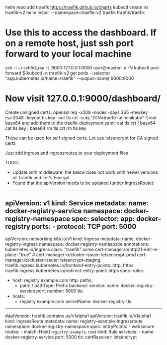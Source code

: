 helm repo add traefik https://traefik.github.io/charts
kubectl create ns traefik-v2
helm install --namespace=traefik-v2 traefik traefik/traefik

# Use this to access the dashboard. If on a remote host, just ssh port forward to your local machine
ssh -i ~/.ssh/id_rsa -L 9000:127.0.0.1:9000 user@master-ip -N
kubectl port-forward $(kubectl -n traefik-v2 get pods --selector "app.kubernetes.io/name=traefik" --output=name) 9000:9000
# Now visit 127.0.0.1:9000/dashboard/



Create unsigned certs:
    openssl req -x509 -nodes -days 365 -newkey rsa:2048 -keyout tls.key -out tls.crt -subj "/CN=traefik-ui.minikube"
Creat base64 and add them to the traefik-deployment.yaml:
    cat tls.crt | base64
    cat tls.key | base64
    rm tls.crt
    rm tls.key

These can be used for self signed certs. Let use letsencrypt for CA signed certs

Just add ingress and ingressroutes to your deployment files


TODO:
* Update with middleware, the below does not work with newer versions of Traefik and Let's Encrypt
* Found that the apiVersion needs to be updated (under IngressRoute):


---
apiVersion: v1
kind: Service
metadata:
  name: docker-registry-service
  namespace: docker-registry-namespace
spec:
  selector:
    app: docker-registry
  ports:
    - protocol: TCP
      port: 5000
---
apiVersion: networking.k8s.io/v1
kind: Ingress
metadata:
  name: docker-registry-ingress
  namespace: docker-registry-namespace
  annotations:
    kubernetes.io/ingress.class: "traefik"
    acme.cert-manager.io/http01-edit-in-place: "true"
    # cert-manager.io/cluster-issuer: letsencrypt-prod
    cert-manager.io/cluster-issuer: letsencrypt-staging
    traefik.ingress.kubernetes.io/frontend-entry-points: http, https
    traefik.ingress.kubernetes.io/redirect-entry-point: https
spec:
  rules:
  - host: registry.example.com
    http:
      paths:
      - path: /
        pathType: Prefix
        backend:
          service:
            name: docker-registry-service
            port:
              number: 5000
  tls:
  - hosts:
    - registry.example.com
    secretName: docker-registry-tls
---
#apiVersion: traefik.containo.us/v1alpha1
apiVersion: traefik.io/v1alpha1
kind: IngressRoute
metadata:
  name: registry-example-ingressroute
  namespace: docker-registry-namespace
spec:
  entryPoints:
    - websecure
  routes:
    - match: Host(`registry.example.com`)
      kind: Rule
      services:
        - name: docker-registry-service
          port: 5000
  tls:
    certResolver: letsencrypt

